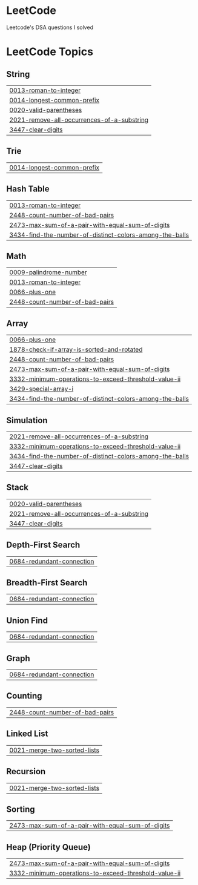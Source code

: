 # LeetCode
Leetcode's DSA questions I solved

<!---LeetCode Topics Start-->
# LeetCode Topics
## String
|  |
| ------- |
| [0013-roman-to-integer](https://github.com/TomSibu/LeetCode/tree/master/0013-roman-to-integer) |
| [0014-longest-common-prefix](https://github.com/TomSibu/LeetCode/tree/master/0014-longest-common-prefix) |
| [0020-valid-parentheses](https://github.com/TomSibu/LeetCode/tree/master/0020-valid-parentheses) |
| [2021-remove-all-occurrences-of-a-substring](https://github.com/TomSibu/LeetCode/tree/master/2021-remove-all-occurrences-of-a-substring) |
| [3447-clear-digits](https://github.com/TomSibu/LeetCode/tree/master/3447-clear-digits) |
## Trie
|  |
| ------- |
| [0014-longest-common-prefix](https://github.com/TomSibu/LeetCode/tree/master/0014-longest-common-prefix) |
## Hash Table
|  |
| ------- |
| [0013-roman-to-integer](https://github.com/TomSibu/LeetCode/tree/master/0013-roman-to-integer) |
| [2448-count-number-of-bad-pairs](https://github.com/TomSibu/LeetCode/tree/master/2448-count-number-of-bad-pairs) |
| [2473-max-sum-of-a-pair-with-equal-sum-of-digits](https://github.com/TomSibu/LeetCode/tree/master/2473-max-sum-of-a-pair-with-equal-sum-of-digits) |
| [3434-find-the-number-of-distinct-colors-among-the-balls](https://github.com/TomSibu/LeetCode/tree/master/3434-find-the-number-of-distinct-colors-among-the-balls) |
## Math
|  |
| ------- |
| [0009-palindrome-number](https://github.com/TomSibu/LeetCode/tree/master/0009-palindrome-number) |
| [0013-roman-to-integer](https://github.com/TomSibu/LeetCode/tree/master/0013-roman-to-integer) |
| [0066-plus-one](https://github.com/TomSibu/LeetCode/tree/master/0066-plus-one) |
| [2448-count-number-of-bad-pairs](https://github.com/TomSibu/LeetCode/tree/master/2448-count-number-of-bad-pairs) |
## Array
|  |
| ------- |
| [0066-plus-one](https://github.com/TomSibu/LeetCode/tree/master/0066-plus-one) |
| [1878-check-if-array-is-sorted-and-rotated](https://github.com/TomSibu/LeetCode/tree/master/1878-check-if-array-is-sorted-and-rotated) |
| [2448-count-number-of-bad-pairs](https://github.com/TomSibu/LeetCode/tree/master/2448-count-number-of-bad-pairs) |
| [2473-max-sum-of-a-pair-with-equal-sum-of-digits](https://github.com/TomSibu/LeetCode/tree/master/2473-max-sum-of-a-pair-with-equal-sum-of-digits) |
| [3332-minimum-operations-to-exceed-threshold-value-ii](https://github.com/TomSibu/LeetCode/tree/master/3332-minimum-operations-to-exceed-threshold-value-ii) |
| [3429-special-array-i](https://github.com/TomSibu/LeetCode/tree/master/3429-special-array-i) |
| [3434-find-the-number-of-distinct-colors-among-the-balls](https://github.com/TomSibu/LeetCode/tree/master/3434-find-the-number-of-distinct-colors-among-the-balls) |
## Simulation
|  |
| ------- |
| [2021-remove-all-occurrences-of-a-substring](https://github.com/TomSibu/LeetCode/tree/master/2021-remove-all-occurrences-of-a-substring) |
| [3332-minimum-operations-to-exceed-threshold-value-ii](https://github.com/TomSibu/LeetCode/tree/master/3332-minimum-operations-to-exceed-threshold-value-ii) |
| [3434-find-the-number-of-distinct-colors-among-the-balls](https://github.com/TomSibu/LeetCode/tree/master/3434-find-the-number-of-distinct-colors-among-the-balls) |
| [3447-clear-digits](https://github.com/TomSibu/LeetCode/tree/master/3447-clear-digits) |
## Stack
|  |
| ------- |
| [0020-valid-parentheses](https://github.com/TomSibu/LeetCode/tree/master/0020-valid-parentheses) |
| [2021-remove-all-occurrences-of-a-substring](https://github.com/TomSibu/LeetCode/tree/master/2021-remove-all-occurrences-of-a-substring) |
| [3447-clear-digits](https://github.com/TomSibu/LeetCode/tree/master/3447-clear-digits) |
## Depth-First Search
|  |
| ------- |
| [0684-redundant-connection](https://github.com/TomSibu/LeetCode/tree/master/0684-redundant-connection) |
## Breadth-First Search
|  |
| ------- |
| [0684-redundant-connection](https://github.com/TomSibu/LeetCode/tree/master/0684-redundant-connection) |
## Union Find
|  |
| ------- |
| [0684-redundant-connection](https://github.com/TomSibu/LeetCode/tree/master/0684-redundant-connection) |
## Graph
|  |
| ------- |
| [0684-redundant-connection](https://github.com/TomSibu/LeetCode/tree/master/0684-redundant-connection) |
## Counting
|  |
| ------- |
| [2448-count-number-of-bad-pairs](https://github.com/TomSibu/LeetCode/tree/master/2448-count-number-of-bad-pairs) |
## Linked List
|  |
| ------- |
| [0021-merge-two-sorted-lists](https://github.com/TomSibu/LeetCode/tree/master/0021-merge-two-sorted-lists) |
## Recursion
|  |
| ------- |
| [0021-merge-two-sorted-lists](https://github.com/TomSibu/LeetCode/tree/master/0021-merge-two-sorted-lists) |
## Sorting
|  |
| ------- |
| [2473-max-sum-of-a-pair-with-equal-sum-of-digits](https://github.com/TomSibu/LeetCode/tree/master/2473-max-sum-of-a-pair-with-equal-sum-of-digits) |
## Heap (Priority Queue)
|  |
| ------- |
| [2473-max-sum-of-a-pair-with-equal-sum-of-digits](https://github.com/TomSibu/LeetCode/tree/master/2473-max-sum-of-a-pair-with-equal-sum-of-digits) |
| [3332-minimum-operations-to-exceed-threshold-value-ii](https://github.com/TomSibu/LeetCode/tree/master/3332-minimum-operations-to-exceed-threshold-value-ii) |
<!---LeetCode Topics End-->